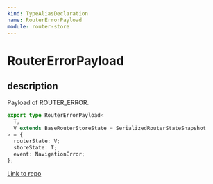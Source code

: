 ```yaml
---
kind: TypeAliasDeclaration
name: RouterErrorPayload
module: router-store
---
```


# RouterErrorPayload

## description

Payload of ROUTER_ERROR.

```ts
export type RouterErrorPayload<
  T,
  V extends BaseRouterStoreState = SerializedRouterStateSnapshot
> = {
  routerState: V;
  storeState: T;
  event: NavigationError;
};
```

[Link to repo](https://github.com/ngrx/platform/blob/master/modules/router-store/src/actions.ts#L113-L120)
